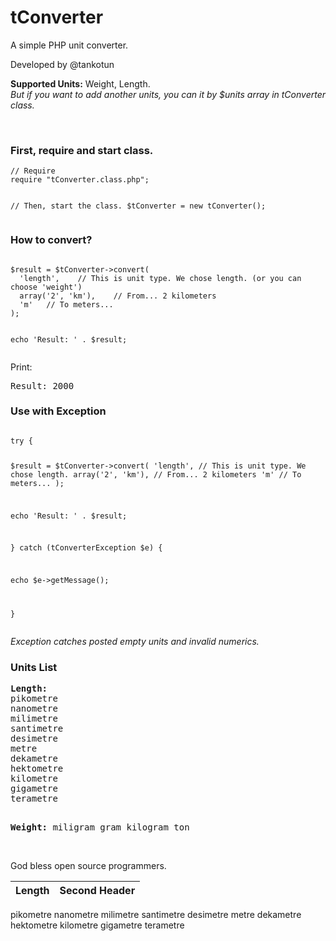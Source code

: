<h1>tConverter</h1>
<p>A simple PHP unit converter.</p>
<p>Developed by @tankotun</p>
<p><strong>Supported Units:</strong> Weight, Length.<br/>
<em>But if you want to add another units, you can it by $units array in tConverter class.</em></p>
<br/>
<h3>First, require and start class.</h3>
<pre><code>// Require
require "tConverter.class.php";

// Then, start the class.
$tConverter = new tConverter();</code>
</pre>

<h3>How to convert?</h3>
<div class="highlight highlight-js">
<pre><code>
$result = $tConverter->convert(
  'length',    // This is unit type. We chose length. (or you can choose 'weight')
  array('2', 'km'),    // From... 2 kilometers
  'm'   // To meters...
);

echo 'Result: ' . $result;
</code></pre></div>
Print:
<pre>Result: 2000</pre>

<h3>Use with Exception</h3>
<pre><code>
try {

  $result = $tConverter->convert(
    'length',    // This is unit type. We chose length.
    array('2', 'km'),    // From... 2 kilometers
    'm'   // To meters...
  );
  
  echo 'Result: ' . $result;

} catch (tConverterException $e) {

  echo $e->getMessage();
  
}
</code></pre>
<i>Exception catches posted empty units and invalid numerics.</i>

<h3>Units List</h3>
<pre><strong>Length:</strong>
pikometre
nanometre
milimetre
santimetre
desimetre
metre
dekametre
hektometre
kilometre
gigametre
terametre

<strong>Weight:</strong>
miligram
gram
kilogram
ton
</pre>

<br/>
God bless open source programmers.



Length        | Second Header
------------- | -------------
pikometre
nanometre
milimetre
santimetre
desimetre
metre
dekametre
hektometre
kilometre
gigametre
terametre
